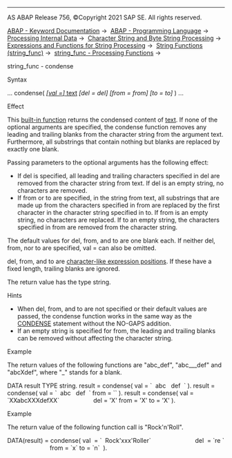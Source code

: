   

* * *

AS ABAP Release 756, ©Copyright 2021 SAP SE. All rights reserved.

[ABAP - Keyword Documentation](javascript:call_link\('abenabap.htm'\)) →  [ABAP - Programming Language](javascript:call_link\('abenabap_reference.htm'\)) →  [Processing Internal Data](javascript:call_link\('abenabap_data_working.htm'\)) →  [Character String and Byte String Processing](javascript:call_link\('abenabap_data_string.htm'\)) →  [Expressions and Functions for String Processing](javascript:call_link\('abenstring_processing_expr_func.htm'\)) →  [String Functions (string\_func)](javascript:call_link\('abenstring_functions.htm'\)) →  [string\_func - Processing Functions](javascript:call_link\('abenprocess_functions.htm'\)) → 

string\_func - condense

Syntax

... condense( [*\[*val =*\]* text](javascript:call_link\('abenstring_functions_val.htm'\)) *\[*del = del*\]* *\[*from = from*\]* *\[*to = to*\]* ) ...

Effect

This [built-in function](javascript:call_link\('abenbuilt_in_functions.htm'\)) returns the condensed content of [text](javascript:call_link\('abenstring_functions_val.htm'\)). If none of the optional arguments are specified, the condense function removes any leading and trailing blanks from the character string from the argument text. Furthermore, all substrings that contain nothing but blanks are replaced by exactly one blank.

Passing parameters to the optional arguments has the following effect:

-   If del is specified, all leading and trailing characters specified in del are removed from the character string from text. If del is an empty string, no characters are removed.
-   If from or to are specified, in the string from text, all substrings that are made up from the characters specified in from are replaced by the first character in the character string specified in to. If from is an empty string, no characters are replaced. If to an empty string, the characters specified in from are removed from the character string.

The default values for del, from, and to are one blank each. If neither del, from, nor to are specified, val = can also be omitted.

del, from, and to are [character-like expression positions](javascript:call_link\('abencharlike_expr_position_glosry.htm'\) "Glossary Entry"). If these have a fixed length, trailing blanks are ignored.

The return value has the type string.

Hints

-   When del, from, and to are not specified or their default values are passed, the condense function works in the same way as the [CONDENSE](javascript:call_link\('abapcondense.htm'\)) statement without the NO-GAPS addition.
-   If an empty string is specified for from, the leading and trailing blanks can be removed without affecting the character string.

Example

The return values of the following functions are "abc\_def", "abc\_\_\_def" and "abcXdef", where "\_" stands for a blank.

DATA result TYPE string.
result = condense( val = \`  abc   def  \` ).
result = condense( val = \`  abc   def  \` from = \`\` ).
result = condense( val = \`XXabcXXXdefXX\`
                   del = 'X' from = 'X' to = 'X' ).

Example

The return value of the following function call is "Rock'n'Roll".

DATA(result) = condense( val  = \`  Rock'xxx'Roller\`
                         del  = \`re \`
                         from = \`x\` to = \`n\`  ).